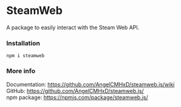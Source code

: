 # SteamWeb
A package to easily interact with the Steam Web API.

### Installation
```
npm i steamweb

```

### More info
Documentation: https://github.com/AngelCMHxD/steamweb.js/wiki \
GitHub: https://github.com/AngelCMHxD/steamweb.js/ \
npm package: https://npmjs.com/package/steamweb.js/